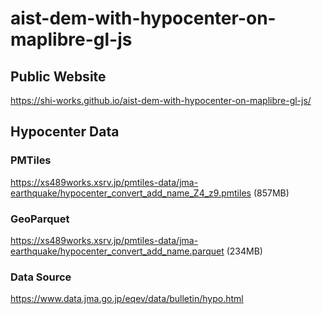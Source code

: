 # aist-dem-with-hypocenter-on-maplibre-gl-js
## Public Website
https://shi-works.github.io/aist-dem-with-hypocenter-on-maplibre-gl-js/

## Hypocenter Data
### PMTiles
https://xs489works.xsrv.jp/pmtiles-data/jma-earthquake/hypocenter_convert_add_name_Z4_z9.pmtiles (857MB)

### GeoParquet
https://xs489works.xsrv.jp/pmtiles-data/jma-earthquake/hypocenter_convert_add_name.parquet (234MB)

### Data Source
https://www.data.jma.go.jp/eqev/data/bulletin/hypo.html

